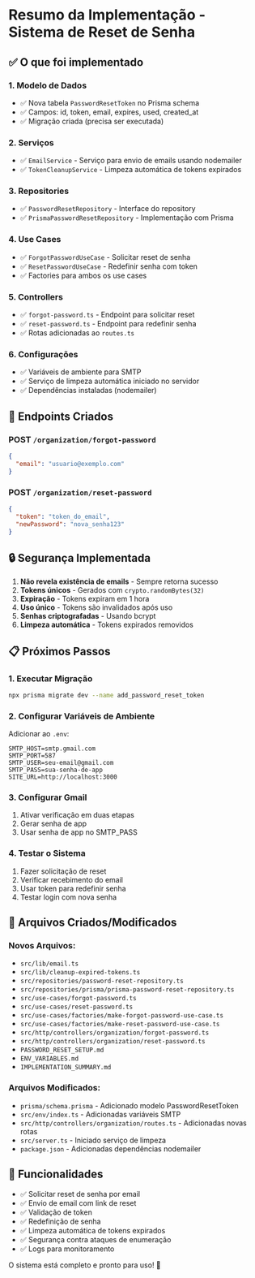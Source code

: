 # Resumo da Implementação - Sistema de Reset de Senha

## ✅ O que foi implementado

### 1. **Modelo de Dados**
- ✅ Nova tabela `PasswordResetToken` no Prisma schema
- ✅ Campos: id, token, email, expires, used, created_at
- ✅ Migração criada (precisa ser executada)

### 2. **Serviços**
- ✅ `EmailService` - Serviço para envio de emails usando nodemailer
- ✅ `TokenCleanupService` - Limpeza automática de tokens expirados

### 3. **Repositories**
- ✅ `PasswordResetRepository` - Interface do repository
- ✅ `PrismaPasswordResetRepository` - Implementação com Prisma

### 4. **Use Cases**
- ✅ `ForgotPasswordUseCase` - Solicitar reset de senha
- ✅ `ResetPasswordUseCase` - Redefinir senha com token
- ✅ Factories para ambos os use cases

### 5. **Controllers**
- ✅ `forgot-password.ts` - Endpoint para solicitar reset
- ✅ `reset-password.ts` - Endpoint para redefinir senha
- ✅ Rotas adicionadas ao `routes.ts`

### 6. **Configurações**
- ✅ Variáveis de ambiente para SMTP
- ✅ Serviço de limpeza automática iniciado no servidor
- ✅ Dependências instaladas (nodemailer)

## 🔗 Endpoints Criados

### POST `/organization/forgot-password`
```json
{
  "email": "usuario@exemplo.com"
}
```

### POST `/organization/reset-password`
```json
{
  "token": "token_do_email",
  "newPassword": "nova_senha123"
}
```

## 🔒 Segurança Implementada

1. **Não revela existência de emails** - Sempre retorna sucesso
2. **Tokens únicos** - Gerados com `crypto.randomBytes(32)`
3. **Expiração** - Tokens expiram em 1 hora
4. **Uso único** - Tokens são invalidados após uso
5. **Senhas criptografadas** - Usando bcrypt
6. **Limpeza automática** - Tokens expirados removidos

## 📋 Próximos Passos

### 1. **Executar Migração**
```bash
npx prisma migrate dev --name add_password_reset_token
```

### 2. **Configurar Variáveis de Ambiente**
Adicionar ao `.env`:
```env
SMTP_HOST=smtp.gmail.com
SMTP_PORT=587
SMTP_USER=seu-email@gmail.com
SMTP_PASS=sua-senha-de-app
SITE_URL=http://localhost:3000
```

### 3. **Configurar Gmail**
1. Ativar verificação em duas etapas
2. Gerar senha de app
3. Usar senha de app no SMTP_PASS

### 4. **Testar o Sistema**
1. Fazer solicitação de reset
2. Verificar recebimento do email
3. Usar token para redefinir senha
4. Testar login com nova senha

## 📁 Arquivos Criados/Modificados

### Novos Arquivos:
- `src/lib/email.ts`
- `src/lib/cleanup-expired-tokens.ts`
- `src/repositories/password-reset-repository.ts`
- `src/repositories/prisma/prisma-password-reset-repository.ts`
- `src/use-cases/forgot-password.ts`
- `src/use-cases/reset-password.ts`
- `src/use-cases/factories/make-forgot-password-use-case.ts`
- `src/use-cases/factories/make-reset-password-use-case.ts`
- `src/http/controllers/organization/forgot-password.ts`
- `src/http/controllers/organization/reset-password.ts`
- `PASSWORD_RESET_SETUP.md`
- `ENV_VARIABLES.md`
- `IMPLEMENTATION_SUMMARY.md`

### Arquivos Modificados:
- `prisma/schema.prisma` - Adicionado modelo PasswordResetToken
- `src/env/index.ts` - Adicionadas variáveis SMTP
- `src/http/controllers/organization/routes.ts` - Adicionadas novas rotas
- `src/server.ts` - Iniciado serviço de limpeza
- `package.json` - Adicionadas dependências nodemailer

## 🎯 Funcionalidades

- ✅ Solicitar reset de senha por email
- ✅ Envio de email com link de reset
- ✅ Validação de token
- ✅ Redefinição de senha
- ✅ Limpeza automática de tokens expirados
- ✅ Segurança contra ataques de enumeração
- ✅ Logs para monitoramento

O sistema está completo e pronto para uso! 🚀
